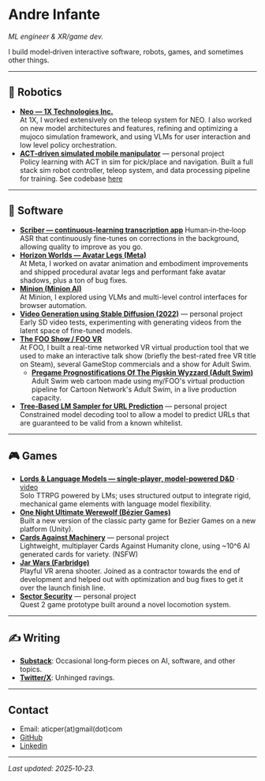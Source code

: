 # Andre Infante

*ML engineer & XR/game dev.*

I build model‑driven interactive software, robots, games, and sometimes other things.

---

## 🤖 Robotics

- **[Neo — 1X Technologies Inc.](https://www.youtube.com/watch?v=uVcBa6NXAbk)**  
  At 1X, I worked extensively on the teleop system for NEO. I also worked on new model architectures and features, refining and optimizing a mujoco simulation framework, and using VLMs for user interaction and low level policy orchestration. 
- **[ACT‑driven simulated mobile manipulator](https://twitter.com/AndreTI/status/1780665435999924343)** — personal project  
  Policy learning with ACT in sim for pick/place and navigation. Built a full stack sim robot controller, teleop system, and data processing pipeline for training. See codebase [here](https://github.com/AndreTInfante/act-mobile-manipulator-test-datastripped-02)

---

## 🧰 Software

- **[Scriber — continuous‑learning transcription app](https://youtu.be/S0wsxpnubdM)** 
  Human‑in‑the‑loop ASR that continuously fine-tunes on corrections in the background, allowing quality to improve as you go.
- **[Horizon Worlds — Avatar Legs (Meta)](https://www.meta.com/experiences/2532035600194083/)**  
  At Meta, I worked on avatar animation and embodiment improvements and shipped procedural avatar legs and performant fake avatar shadows, plus a ton of bug fixes.
- **[Minion (Minion AI)](https://twitter.com/ai_minion)**  
  At Minion, I explored using VLMs and multi-level control interfaces for browser automation.
- **[Video Generation using Stable Diffusion (2022)](https://imgur.com/a/1utP3VC)** — personal project  
  Early SD video tests, experimenting with generating videos from the latent space of fine-tuned models.
- **[The FOO Show / FOO VR](https://store.steampowered.com/app/411820/The_FOO_Show_featuring_Will_Smith/)**  
  At FOO, I built a real-time networked VR virtual production tool that we used to make an interactive talk show (briefly the best-rated free VR title on Steam), several GameStop commercials and a show for Adult Swim.
  - **[Pregame Prognostifications Of The Pigskin Wyzzard (Adult Swim)](https://www.youtube.com/watch?v=ATfGpIQEHj8)**  
     Adult Swim web cartoon made using my/FOO's virtual production pipeline for Cartoon Network's Adult Swim, in a live production capacity.
- **[Tree‑Based LM Sampler for URL Prediction](https://github.com/AndreTInfante/ConstrainedLMSampler)** — personal project  
  Constrained model decoding tool to allow a model to predict URLs that are guaranteed to be valid from a known whitelist.

---

## 🎮 Games

- **[Lords & Language Models — single‑player, model‑powered D&D](https://lordsandlanguages.onrender.com)** · [video](https://www.youtube.com/watch?v=qXaFiu2Wayg)  
  Solo TTRPG powered by LMs; uses structured output to integrate rigid, mechanical game elements with language model flexibility.
- **[One Night Ultimate Werewolf (Bézier Games)](https://play.google.com/store/apps/details?id=com.mobieos.karan.Wolf_Android14_11_13&hl=en_US&gl=US)**  
  Built a new version of the classic party game for Bezier Games on a new platform (Unity). 
- **[Cards Against Machinery](https://andretinfante.itch.io/cards-against-machinery)** — personal project  
  Lightweight, multiplayer Cards Against Humanity clone, using ~10^6 AI generated cards for variety. (NSFW)
- **[Jar Wars (Farbridge)](https://store.steampowered.com/app/1095060/Jar_Wars/)**  
  Playful VR arena shooter. Joined as a contractor towards the end of development and helped out with optimization and bug fixes to get it over the launch finish line.
- **[Sector Security](https://youtu.be/9Ozr2EQlMW4)** — personal project  
  Quest 2 game prototype built around a novel locomotion system.

---

## ✍️ Writing

- **[Substack](https://substack.com/@andreinfante)**:
  Occasional long‑form pieces on AI, software, and other topics.
- **[Twitter/X](https://twitter.com/AndreTI)**:
  Unhinged ravings.

---

## Contact

- Email: aticper(at)gmail(dot)com
- [GitHub](https://github.com/AndreTInfante)
- [Linkedin](https://www.linkedin.com/in/andre-infante-b6098511b/)

---

*Last updated: 2025‑10‑23.*
